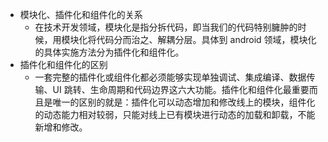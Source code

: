 - 模块化、插件化和组件化的关系
  - 在技术开发领域，模块化是指分拆代码，即当我们的代码特别臃肿的时候，用模块化将代码分而治之、解耦分层。具体到 android 领域，模块化的具体实施方法分为插件化和组件化。
- 插件化和组件化的区别
  - 一套完整的插件化或组件化都必须能够实现单独调试、集成编译、数据传输、UI 跳转、生命周期和代码边界这六大功能。插件化和组件化最重要而且是唯一的区别的就是：插件化可以动态增加和修改线上的模块，组件化的动态能力相对较弱，只能对线上已有模块进行动态的加载和卸载，不能新增和修改。
